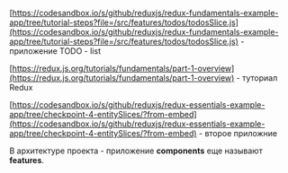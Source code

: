 [https://codesandbox.io/s/github/reduxjs/redux-fundamentals-example-app/tree/tutorial-steps?file=/src/features/todos/todosSlice.js](https://codesandbox.io/s/github/reduxjs/redux-fundamentals-example-app/tree/tutorial-steps?file=/src/features/todos/todosSlice.js) - приложение TODO - list

[https://redux.js.org/tutorials/fundamentals/part-1-overview](https://redux.js.org/tutorials/fundamentals/part-1-overview) - туториал Redux

[https://codesandbox.io/s/github/reduxjs/redux-essentials-example-app/tree/checkpoint-4-entitySlices/?from-embed](https://codesandbox.io/s/github/reduxjs/redux-essentials-example-app/tree/checkpoint-4-entitySlices/?from-embed) - второе приложние

  

В архитектуре проекта - приложение **components** еще называют **features**.